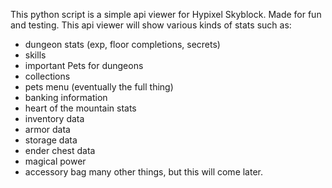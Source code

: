 This python script is a simple api viewer for Hypixel Skyblock. Made for fun and testing.
This api viewer will show various kinds of stats such as:
* dungeon stats (exp, floor completions, secrets)
* skills
* important Pets for dungeons
* collections
* pets menu (eventually the full thing)
* banking information
* heart of the mountain stats
* inventory data
* armor data
* storage data
* ender chest data
* magical power
* accessory bag
many other things, but this will come later. 
